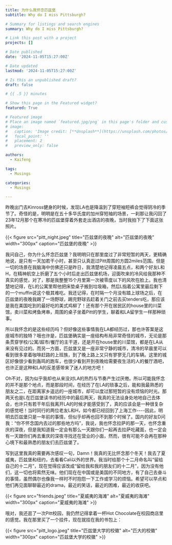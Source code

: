 ```yaml
---
title: 为什么我怀念匹兹堡
subtitle: Why do I miss Pittsburgh?

# Summary for listings and search engines
summary: Why do I miss Pittsburgh?

# Link this post with a project
projects: []

# Date published
date: '2024-11-05T15:27:00Z'

# Date updated
lastmod: '2024-11-05T15:27:00Z'

# Is this an unpublished draft?
draft: false

# {{ .5 }} minutes

# Show this page in the Featured widget?
featured: True

# Featured image
# Place an image named `featured.jpg/png` in this page's folder and customize its options here.
# image:
#   caption: 'Image credit: [**Unsplash**](https://unsplash.com/photos/CpkOjOcXdUY)'
#   focal_point: ''
#   placement: 2
#   preview_only: false

authors:
  - Kaifeng

tags:
  - Musings

categories:
  - Musings

---
```


昨晚出门去Kinross健身的时候，发现LA也是降温到了穿短袖短裤会觉得阴冷的季节了。奇怪的是，明明是在五十多华氏度的加州穿短袖的场景，一刹那让我闪回了23年12月那个在寒冷的匹兹堡穿着外套走出酒店的夜晚，当时我拍下了下面这张照片。

{{< figure src="pitt_night.jpeg" title="匹兹堡的夜晚" alt="匹兹堡的夜晚" width="300px" caption="匹兹堡的夜晚" >}}

我问自己，你为什么怀念匹兹堡？我明明只在那里度过了非常短暂的两天，更精确地说，是只有一天加若干小时，甚至只认真逛过Pitt周围的方圆2miles范围。但是一切的场景在我脑海中仿佛还只是昨日，我清楚地记得凌晨五点，和两个好友L和H，在精神航空上折磨了五个小时后走出匹兹堡机场，迎面吹来的冷风给我那种不真实的感觉，对了，那是我整整15个月里第一次被零度以下的风吹在脸上。我也清楚地记得，在L的公寓里帮他把床垫桌子搬到垃圾箱，然后L指着公寓里最后剩下的一个muffin说这个极其难吃。我还记得，在时隔一个月没有踏上球场之后，在匹兹堡的夜晚我踢了一场野球，踢完野球去赶着关门之前去买tenders吃，那应该是我在美国吃到的最好吃的美式鸡柳了！还有那个开在居民区的house里的川菜馆，卖川菜和烤鱼烤串，周围的桌子坐着Pitt的学生，聊着和LA留学生一样那种琐事。

所以我怀念的是这些经历吗？但好像这些事情我在LA都经历过，那也许答案是这座城市的独特？哦也许是，匹兹堡确实是一座结构布局非常奇怪的城市，无论是那条贯穿学校/公寓/超市/餐厅的主干道，还是开在house里的川菜馆，都是在LA从来没有见过的。而另一方面，匹兹堡又是一座非常宁静的城市，清冷的早晨里可以看到很多拿着咖啡赶路的上班族，到了晚上路上又只有寥寥无几的车辆。这里的城区好像很少看到轰鸣的跑车，也很少看到开到夜晚给需要夜生活的人的餐厅酒吧，也许正是这种和LA的反差感带来了迷人的地方吧！

Oh不对，因为似乎我却也从来没对LA的热烈与节奏产生过厌倦。所以可能我怀念的并不是那个地点，而是那段时间，在经历了在LA的琐事之后，能和我最熟悉的朋友之二，在距离家乡遥远的一座城市，却可以度过那短暂的没有烦恼的时光。那两天也是L在匹兹堡读书的经历中的最后两天，我真的无法设身处地地自己去体会，也许只有若干年后我离开LA的时候才能感受到了，真的应该会是一种很复杂的感觉吧！当时同行的两位老友L和H，如今都已经回到了上海工作----因此，明明去匹兹堡只是一年前的事情，但似乎却再也回不到那个时候了。国内的好友D问我：“你不怀念国内去过的那些地方吗”，我说，我也怀念拉萨的那一天，也怀念重庆的深夜，但是我知道我一定会有那么一天跟你们一起再去拉萨吃藏面，也一定会有一天跟你们再去重庆的深夜寻找还在营业的小面，然而，很有可能不会再在那种心境下和最熟悉的朋友们去匹兹堡了。

写到这里我真的需要再次感叹一句，Damn！我真的无比怀念那个冬天！我去了夏威夷，匹兹堡和纽约，去看看Cali以外的世界。我当时给那个十二月命名叫“留给自己的十二月”，现在觉得应该改成“留给我和我的朋友们的十二月”，因为没有他们，这一切也将索然无味。他们现在在中国或是美国的不同地方，有了自己去奋斗的事情，虽然偶尔也像我一样时不时抱怨一下工作或学习的烦恼。希望可以早点和他们再见面聊聊最近的drama，最近的笑话，最近的困难，最近的收获吧。

{{< figure src="friends.jpeg" title="夏威夷的海滩" alt="夏威夷的海滩" width="300px" caption="夏威夷的海滩" >}}

哦对，我还逛了一次Pitt校园，我仍然记得拿着一杯Hot Chocolate在校园商店里的感觉。我在那里买了一个挂件，现在就挂在我的书包上：

{{< figure src="pitt_logo.jpeg" title="匹兹堡大学的校徽" alt="匹大的校徽" width="300px" caption="匹兹堡大学的校徽" >}}

<!-- <img src="pitt_logo.jpeg" alt="匹大的校徽" title="匹大的校徽" width="300px" /> -->

